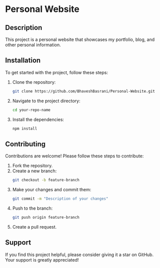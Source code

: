 # Personal Website

## Description

This project is a personal website that showcases my portfolio, blog, and other personal information.

## Installation

To get started with the project, follow these steps:

1. Clone the repository:
    ```sh
    git clone https://github.com/BhaveshBasrani/Personal-Website.git
    ```
2. Navigate to the project directory:
    ```sh
    cd your-repo-name
    ```
3. Install the dependencies:
    ```sh
    npm install
    ```

## Contributing

Contributions are welcome! Please follow these steps to contribute:

1. Fork the repository.
2. Create a new branch:
    ```sh
    git checkout -b feature-branch
    ```
3. Make your changes and commit them:
    ```sh
    git commit -m "Description of your changes"
    ```
4. Push to the branch:
    ```sh
    git push origin feature-branch
    ```
5. Create a pull request.

## Support

If you find this project helpful, please consider giving it a star on GitHub. Your support is greatly appreciated!

